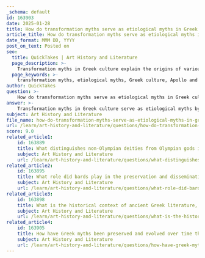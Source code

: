 ```yaml
---
_schema: default
id: 163903
date: 2025-01-28
title: How do transformation myths serve as etiological myths in Greek culture?
article_title: How do transformation myths serve as etiological myths in Greek culture?
date_format: MMM DD, YYYY
post_on_text: Posted on
seo:
  title: QuickTakes | Art History and Literature
  page_description: >-
    Transformation myths in Greek culture explain the origins of various natural phenomena and cultural practices, linking character transformations to broader themes and societal values.
  page_keywords: >-
    transformation myths, etiological myths, Greek culture, Apollo and Daphne, Arachne, origins of natural phenomena, cultural practices, Greek mythology, divine influence, moral lessons
author: QuickTakes
question: >-
    How do transformation myths serve as etiological myths in Greek culture?
answer: >-
    Transformation myths in Greek culture serve as etiological myths by providing explanations for the origins of various natural phenomena, cultural practices, and even the names of places or objects. These myths often involve characters undergoing significant changes, which symbolize deeper meanings and reflect the values and beliefs of ancient Greek society.\n\nFor example, the myth of Apollo and Daphne is a classic transformation myth where Daphne transforms into a laurel tree to escape Apollo's advances. This transformation not only serves as a narrative device but also explains the origin of the laurel tree, which became a symbol of victory and honor in Greek culture. The laurel wreath was used to crown victors in athletic competitions and poetic contests, linking the myth directly to cultural practices.\n\nSimilarly, the story of Arachne, who is transformed into a spider by Athena after challenging the goddess to a weaving contest, serves as an etiological myth explaining the existence of spiders. This transformation reflects themes of hubris and the consequences of defying the gods, which were significant moral lessons in Greek culture.\n\nTransformation myths often encapsulate the interplay between human experiences and divine influence, illustrating how the gods interact with mortals and the consequences of those interactions. They provide a narrative framework that helps explain why certain natural elements exist or why specific cultural practices are observed, thus reinforcing the connection between mythology and the everyday lives of the ancient Greeks.\n\nIn summary, transformation myths function as etiological myths by linking the transformations of characters to the origins of cultural elements, natural phenomena, and moral lessons, thereby enriching the understanding of Greek mythology and its significance in ancient society.
subject: Art History and Literature
file_name: how-do-transformation-myths-serve-as-etiological-myths-in-greek-culture.md
url: /learn/art-history-and-literature/questions/how-do-transformation-myths-serve-as-etiological-myths-in-greek-culture
score: 9.0
related_article1:
    id: 163889
    title: What distinguishes non-Olympian deities from Olympian gods in Greek mythology?
    subject: Art History and Literature
    url: /learn/art-history-and-literature/questions/what-distinguishes-nonolympian-deities-from-olympian-gods-in-greek-mythology
related_article2:
    id: 163895
    title: What role did bards play in the preservation and dissemination of Greek myths?
    subject: Art History and Literature
    url: /learn/art-history-and-literature/questions/what-role-did-bards-play-in-the-preservation-and-dissemination-of-greek-myths
related_article3:
    id: 163898
    title: What is the historical context of ancient Greek literature, and how did it influence the works produced during that time?
    subject: Art History and Literature
    url: /learn/art-history-and-literature/questions/what-is-the-historical-context-of-ancient-greek-literature-and-how-did-it-influence-the-works-produced-during-that-time
related_article4:
    id: 163905
    title: How have Greek myths been preserved and evolved over time through storytelling traditions?
    subject: Art History and Literature
    url: /learn/art-history-and-literature/questions/how-have-greek-myths-been-preserved-and-evolved-over-time-through-storytelling-traditions
---
```


&nbsp;